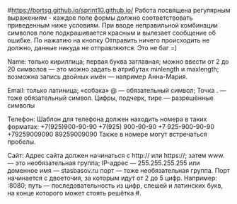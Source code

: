 #https://bortsg.github.io/sprint10.github.io/
Работа посвящена регулярным выражениям - каждое поле формы должно соответствовать приведенным ниже условиям.
При вводе неправильной комбинации символов поле подкрашивается красным и вылезает сообщение об ошибке.
По нажатию на кнопку Отправить ничего происходить не должно, данные никуда не отправляются. Это не баг =)

Name:
только кириллица;
первая буква заглавная;
можно ввести от 2 до 20 символов — это можно задать в атрибутах minlength и maxlength;
возможна запись двойных имён — например Анна-Мария.

Email:
только латиница;
«собака» @ — обязательный символ;
Точка . — тоже обязательный символ.
Цифры, подчерк, тире — разрешённые символы

Телефон:
Шаблон для телефона должен находить номера в таких форматах:
+7(925)900-90-90
+7(925) 900-90-90
+7 925-900-90-90
+79259009090
89259009090
Также в номере могут встречаться пробелы.

Сайт:
Адрес сайта должен
начинаться с http:// или https://;
затем www. — это необязательная группа;
IP-адрес — 255.255.255.255 или доменное имя — stasbasov.ru
порт — тоже необязательная группа. Порт начинается с двоеточия, за которым идут от 2 до 5 цифр. Например: :8080;
путь — последовательность из цифр, слешей и латинских букв, на конце которого может стоять решётка #.


